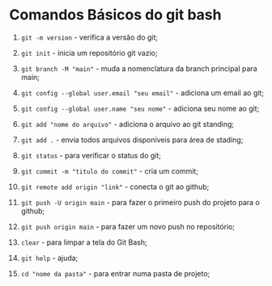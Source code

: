 # Comandos Básicos do git bash

1. `git -m version` - verifica a versão do git;

2. `git init` - inicia um repositório git vazio;

3. `git branch -M "main"` - muda a nomenclatura da branch principal para main;

4. `git config --global user.email "seu email"` - adiciona um email ao git;

5. `git config --global user.name "seu nome"` - adiciona seu nome ao git;

6. `git add "nome do arquivo"` - adiciona o arquivo ao git standing;

7. `git add .` - envia todos arquivos disponíveis para área de stading;

8. `git status` - para verificar o status do git;

9. `git commit -m "titulo do commit"` - cria um commit;

10. `git remote add origin "link"` - conecta o git ao github;

11. `git push -U origin main` - para fazer o primeiro push do projeto para o github;

12. `git push origin main` - para fazer um novo push no repositório;

13. `clear` - para limpar a tela do Git Bash;

14. `git help` - ajuda;

15. `cd "nome da pasta"` - para entrar numa pasta de projeto;

